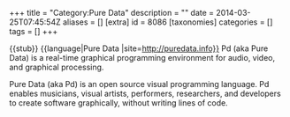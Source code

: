 +++
title = "Category:Pure Data"
description = ""
date = 2014-03-25T07:45:54Z
aliases = []
[extra]
id = 8086
[taxonomies]
categories = []
tags = []
+++

{{stub}}
{{language|Pure Data
|site=http://puredata.info}}
Pd (aka Pure Data) is a real-time graphical programming environment for audio, video, and graphical processing.

Pure Data (aka Pd) is an open source visual programming language. Pd enables musicians, visual artists, performers, researchers, and developers to create software graphically, without writing lines of code.
